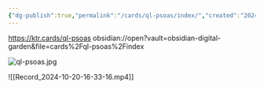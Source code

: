 ```yaml
---
{"dg-publish":true,"permalink":"/cards/ql-psoas/index/","created":"2024-10-20T16:50:02.381-07:00","updated":"2024-10-20T16:51:56.433-07:00"}
---
```


https://ktr.cards/ql-psoas
obsidian://open?vault=obsidian-digital-garden&file=cards%2Fql-psoas%2Findex



![ql-psoas.jpg](/img/user/cards/ql-psoas/ql-psoas.jpg)


![[Record_2024-10-20-16-33-16.mp4]]